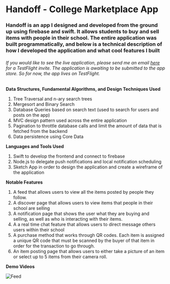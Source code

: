 # Handoff - College Marketplace App

### Handoff is an app I designed and developed from the ground up using firebase and swift. It allows students to buy and sell items with people in their school. The entire application was built programmatically, and below is a technical description of how I developed the application and what cool features I built

###### If you would like to see the live application, please send me an email [here](aedanjjoyce@gmail.com) for a TestFlight invite. The application is awaiting to be submitted to the app store. So for now, the app lives on TestFlight. 

**Data Structures, Fundamental Algorithms, and Design Techniques Used**

1. Tree Traversal and n-ary search trees
2. Mergesort and Binary Search
3. Database Queries based on search text (used to search for users and posts on the app)
4. MVC design pattern used across the entire application
5. Pagination to throttle database calls and limit the amount of data that is fetched from the backend
6. Data persistence using Core Data

**Languages and Tools Used**

1. Swift to develop the frontend and connect to firebase
2. Node.js to delegate push notifications and local notification scheduling
3. Sketch App in order to design the application and create a wireframe of the application



**Notable Features**


1. A feed that allows users to view all the items posted by people they follow. 
2. A discover page that allows users to view items that people in their school are selling
3. A notification page that shows the user what they are buying and selling, as well as who is interacting with their items. 
4. A a real time chat feature that allows users to direct message others users within their school
5. A purchase method that works through QR codes. Each item is assigned a unique QR code that must be scanned by the buyer of that item in order for the transaction to go through.
6. An item posting page that allows users to either take a picture of an item or select up to 5 items from their camera roll.

**Demo Videos** 

![Feed](feedgif2.gif)
